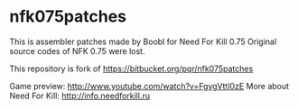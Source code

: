 # nfk075patches

This is assembler patches made by Boobl for Need For Kill 0.75 
Original source codes of NFK 0.75 were lost.

This repository is fork of https://bitbucket.org/pqr/nfk075patches

Game preview: http://www.youtube.com/watch?v=FgvgVttl0zE
More about Need For Kill: http://info.needforkill.ru

